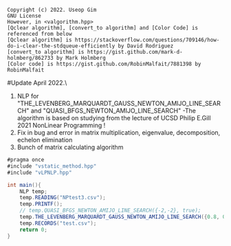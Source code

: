 ```
Copyright (c) 2022. Useop Gim
GNU License
However, in <valgorithm.hpp> 
[Qclear algorithm], [convert_to algorithm] and [Color Code] is referenced from below
[Qclear algorithm] is https://stackoverflow.com/questions/709146/how-do-i-clear-the-stdqueue-efficiently by David Rodriguez
[convert_to algorithm] is https://gist.github.com/mark-d-holmberg/862733 by Mark Holmberg
[Color code] is https://gist.github.com/RobinMalfait/7881398 by RobinMalfait
```
#Update April 2022.\
1. NLP for "THE_LEVENBERG_MARQUARDT_GAUSS_NEWTON_AMIJO_LINE_SEARCH" and "QUASI_BFGS_NEWTON_AMIJO_LINE_SEARCH"
-The algorithm is based on studying from the lecture of UCSD Philip E.Gill 2021 NonLinear Programming !
3. Fix in bug and error in matrix multiplication, eigenvalue, decomposition, echelon elimination
4. Bunch of matrix calculating algorithm 

```cs
#pragma once
#include "vstatic_method.hpp"
#include "vLPNLP.hpp"

int main(){
    NLP temp;
    temp.READING("NPtest3.csv");
    temp.PRINTF();
    // temp.QUASI_BFGS_NEWTON_AMIJO_LINE_SEARCH({-2,-2}, true);
    temp.THE_LEVENBERG_MARQUARDT_GAUSS_NEWTON_AMIJO_LINE_SEARCH({0.8, 0.8}, true);
    temp.RECORDS("test.csv");
    return 0;
}
```
